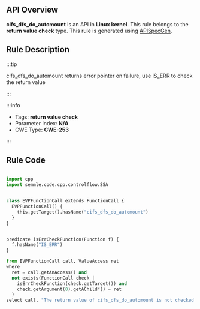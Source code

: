 ---
---


## API Overview
**cifs_dfs_do_automount** is an API in **Linux kernel**. This rule belongs to the **return value check** type. This rule is generated using [APISpecGen](../../tools/APISpecGen).
## Rule Description

:::tip

cifs_dfs_do_automount returns error pointer on failure, use IS_ERR to check the return value

:::

:::info

- Tags: **return value check**
- Parameter Index: **N/A**
- CWE Type: **CWE-253**

:::

## Rule Code
```python

import cpp
import semmle.code.cpp.controlflow.SSA


class EVPFunctionCall extends FunctionCall {
  EVPFunctionCall() {
    this.getTarget().hasName("cifs_dfs_do_automount")
  }
}


predicate isErrCheckFunction(Function f) {
  f.hasName("IS_ERR") 
}

from EVPFunctionCall call, ValueAccess ret
where
  ret = call.getAnAccess() and
  not exists(FunctionCall check |
    isErrCheckFunction(check.getTarget()) and
    check.getArgument(0).getAChild*() = ret
  )
select call, "The return value of cifs_dfs_do_automount is not checked with IS_ERR."
    
```